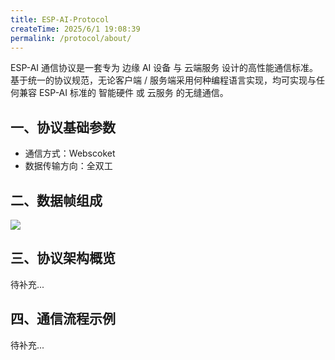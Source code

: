 ```yaml
---
title: ESP-AI-Protocol
createTime: 2025/6/1 19:08:39
permalink: /protocol/about/
---
```


ESP-AI 通信协议是一套专为 边缘 AI 设备 与 云端服务 设计的高性能通信标准。基于统一的协议规范，无论客户端 / 服务端采用何种编程语言实现，均可实现与任何兼容 ESP-AI 标准的 智能硬件 或 云服务 的无缝通信。

## 一、协议基础参数

- 通信方式：Webscoket
- 数据传输方向：全双工  

## 二、数据帧组成

<img src="/images/esp-ai-p/data.png"/>

## 三、协议架构概览

待补充...

## 四、通信流程示例

待补充...
